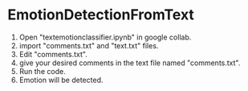 # EmotionDetectionFromText
1. Open "textemotionclassifier.ipynb" in google collab.
3. import "comments.txt" and "text.txt" files.
2. Edit "comments.txt".
3. give your desired comments in the text file named "comments.txt".  
4. Run the code.
5. Emotion will be detected.
